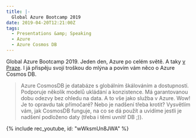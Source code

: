 ```yaml
---
title: |-
  Global Azure Bootcamp 2019
date: 2019-04-20T12:21:00Z
tags:
  - Presentations &amp; Speaking
  - Azure
  - Azure Cosmos DB
---
```

Global Azure Bootcamp 2019. Jeden den, Azure po celém světě. A taky [v Praze][1]. I já přispěju svojí troškou do mlýna a povím vám něco o Azure Cosmos DB.

<!-- excerpt -->

> Azure CosmosDB je databáze s globálním škálováním a dostupností. Podporuje několik modelů ukládání a konzistence. Má garantovanou dobu odezvy bez ohledu na data. A to vše jako služba v Azure. Wow! Je to opravdu tak přímočaré? Nebo je nadšení třeba krotit? Vysvětlím vám, jak CosmosDB funguje, na co se dá použít a uvidíme jestli je nadšení podloženo daty (třeba i těmi uvnitř DB ;)).

{% include rec_youtube, id: "wWksmUn8JWA" %}

[1]: https://www.azurebootcamp.cz/